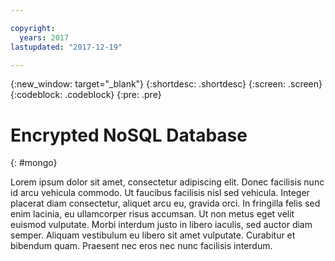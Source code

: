 ```yaml
---

copyright:
  years: 2017
lastupdated: "2017-12-19"

---
```

{:new_window: target="_blank"}
{:shortdesc: .shortdesc}
{:screen: .screen}
{:codeblock: .codeblock}
{:pre: .pre}

# Encrypted NoSQL Database  
{: #mongo}

Lorem ipsum dolor sit amet, consectetur adipiscing elit. Donec facilisis nunc id arcu vehicula commodo. Ut faucibus facilisis nisl sed vehicula. Integer placerat diam consectetur, aliquet arcu eu, gravida orci. In fringilla felis sed enim lacinia, eu ullamcorper risus accumsan. Ut non metus eget velit euismod vulputate. Morbi interdum justo in libero iaculis, sed auctor diam semper. Aliquam vestibulum eu libero sit amet vulputate. Curabitur et bibendum quam. Praesent nec eros nec nunc facilisis interdum.